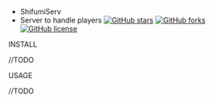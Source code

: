 - ShifumiServ
- Server to handle players
[![GitHub stars](https://img.shields.io/github/stars/AAT-Corp/TP-avance--Srv)](https://github.com/AAT-Corp/TP-avance--Srv/stargazers)
[![GitHub forks](https://img.shields.io/github/forks/AAT-Corp/TP-avance--Srv?style=social)](https://github.com/AAT-Corp/TP-avance--Srv/network)
[![GitHub license](https://img.shields.io/github/license/AAT-Corp/TP-avance--Srv)](https://github.com/AAT-Corp/TP-avance--Srv/blob/main/LICENSE.txt)

INSTALL

//TODO 

USAGE

//TODO
